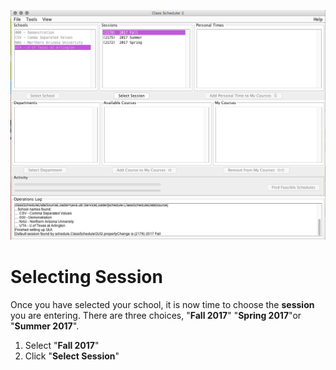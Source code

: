 ![Selecting Session](assets/3.png)
# Selecting Session
Once you have selected your school, it is now time to choose the **session** you are entering. There are three choices, "**Fall 2017**" "**Spring 2017**"or "**Summer 2017**". 
1. Select "**Fall 2017**" 
2. Click "**Select Session**"
